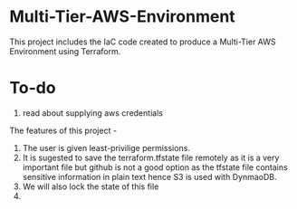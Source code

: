 # Multi-Tier-AWS-Environment
This project includes the IaC code created to produce a Multi-Tier AWS Environment using Terraform.

# To-do
1. read about supplying aws credentials


The features of this project -
1. The user is given least-privilige permissions.
2. It is sugested to save the terraform.tfstate file remotely as it is a very important file but github is not a good option as the tfstate file contains sensitive information in plain text hence S3 is used with DynmaoDB.
3. We will also lock the state of this file
4. 